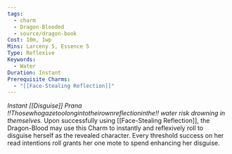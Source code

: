 ```yaml
---
tags:
  - charm
  - Dragon-Blooded
  - source/dragon-book
Cost: 10m, 1wp
Mins: Larceny 5, Essence 5
Type: Reflexive
Keywords:
  - Water
Duration: Instant
Prerequisite Charms:
  - "[[Face-Stealing Reflection]]"
---
```

*Instant [[Disguise]] Prana !!Thosewhogazetoolongintotheirownreflectioninthe!! water risk drowning in themselves.*
Upon successfully using [[Face-Stealing Reflection]], the Dragon-Blood may use this Charm to instantly and reflexively roll to disguise herself as the revealed character. Every threshold success on her read intentions roll grants her one mote to spend enhancing her disguise.